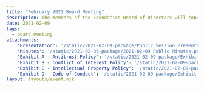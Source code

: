 ```yaml
---
title: "February 2021 Board Meeting"
description: The members of the Foundation Board of Directors will convene for the first time.
date: 2021-02-09
tags:
  - board meeting
attachments:
    'Presentation': '/static/2021-02-09-package/Public Session Presentation.pdf'
    'Minutes': '/static/2021-02-09-package/2021-02-09 Public Minutes.pdf'
    'Exhibit A - Antitrust Policy': '/static/2021-02-09-package/Exhibit A - Antitrust Policy.pdf'
    'Exhibit B - Conflict of Interest Policy': '/static/2021-02-09-package/Exhibit B - Conflict of Interest Policy.pdf'
    'Exhibit C - Intellectual Property Policy': '/static/2021-02-09-package/Exhibit C - Intellectual Property Policy.pdf'
    'Exhibit D - Code of Conduct': '/static/2021-02-09-package/Exhibit D - Code of Conduct.pdf'
layout: layouts/event.njk
---
```

